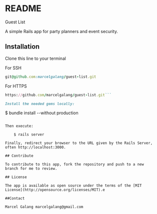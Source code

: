 
# README

Guest List

A simple Rails app for party planners and event security.

## Installation

Clone this line to your terminal

For SSH
```ruby
git@github.com:marcelgalang/guest-list.git
```

For HTTPS
```ruby
https://github.com/marcelgalang/guest-list.git```

Install the needed gems locally:

```
$ bundle install --without production
```

Then execute:

    $ rails server

Finally, redirect your browser to the URL given by the Rails Server, often http://localhost:3000.

## Contribute

To contribute to this app, fork the repository and push to a new branch for me to review.

## License

The app is available as open source under the terms of the [MIT License](http://opensource.org/licenses/MIT).e

##Contact

Marcel Galang marcelgalang@gmail.com

